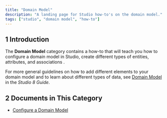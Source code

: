 ```yaml
---
title: "Domain Model"
description: "A landing page for Studio how-to's on the domain model."
tags: ["studio", "domain model", "how-to"]
---
```


## 1 Introduction 

The **Domain Model** category contains a how-to that will teach you how to configure a domain model in Studio, create different types of entities, attributes, and associations . 

For more general guidelines on how to add different elements to your domain model and to learn about different types of data, see [Domain Model](/studio/domain-models) in the *Studio 8 Guide*.

## 2 Documents in This Category

* [Configure a Domain Model](domain-model-how-to-configure)


